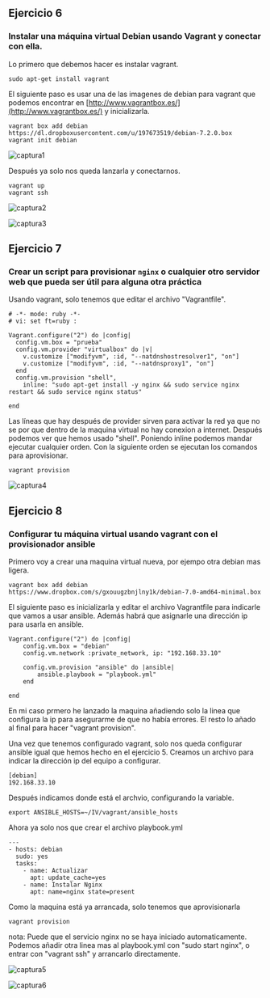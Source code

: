 ## Ejercicio 6

### Instalar una máquina virtual Debian usando Vagrant y conectar con ella.

Lo primero que debemos hacer es instalar vagrant.

	sudo apt-get install vagrant

El siguiente paso es usar una de las imagenes de debian para vagrant que 
podemos encontrar en [http://www.vagrantbox.es/](http://www.vagrantbox.es/) y inicializarla.

	vagrant box add debian https://dl.dropboxusercontent.com/u/197673519/debian-7.2.0.box
	vagrant init debian

![captura1](https://dl.dropboxusercontent.com/u/17453375/vagrant1.png)

Después ya solo nos queda lanzarla y conectarnos.

	vagrant up
	vagrant ssh

![captura2](https://dl.dropboxusercontent.com/u/17453375/vagrant2.png)

![captura3](https://dl.dropboxusercontent.com/u/17453375/vagrant3.png)



## Ejercicio 7

### Crear un script para provisionar `nginx` o cualquier otro servidor web que pueda ser útil para alguna otra práctica

Usando vagrant, solo tenemos que editar el archivo "Vagrantfile".

	# -*- mode: ruby -*-
	# vi: set ft=ruby :

	Vagrant.configure("2") do |config|
	  config.vm.box = "prueba"
	  config.vm.provider "virtualbox" do |v|
	    v.customize ["modifyvm", :id, "--natdnshostresolver1", "on"]
	    v.customize ["modifyvm", :id, "--natdnsproxy1", "on"]
	  end
	  config.vm.provision "shell",
	    inline: "sudo apt-get install -y nginx && sudo service nginx restart && sudo service nginx status"

	end


Las líneas que hay después de provider sirven para activar la red ya que 
no se por que dentro de la maquina virtual no hay conexion a internet.
Después podemos ver que hemos usado "shell". Poniendo inline podemos
mandar ejecutar cualquier orden. Con la siguiente orden se ejecutan
los comandos para aprovisionar.

	vagrant provision

![captura4](https://dl.dropboxusercontent.com/u/17453375/vagrant4.png)


## Ejercicio 8

### Configurar tu máquina virtual usando vagrant con el provisionador ansible

Primero voy a crear una maquina virtual nueva, por ejempo otra debian mas ligera.

	vagrant box add debian https://www.dropbox.com/s/gxouugzbnjlny1k/debian-7.0-amd64-minimal.box



El siguiente paso es inicializarla y editar el archivo Vagrantfile para indicarle
que vamos a usar ansible. Además habrá que asignarle una dirección ip para usarla
en ansible.

	Vagrant.configure("2") do |config|
		config.vm.box = "debian"
		config.vm.network :private_network, ip: "192.168.33.10"

		config.vm.provision "ansible" do |ansible| 
			ansible.playbook = "playbook.yml"
		end

	end

En mi caso prmero he lanzado la maquina añadiendo solo la linea que
configura la ip para asegurarme de que no había errores. El resto lo añado 
al final para hacer "vagrant provision".

Una vez que tenemos configurado vagrant, solo nos queda configurar ansible
igual que hemos hecho en el ejercicio 5. Creamos un archivo para indicar
la dirección ip del equipo a configurar.

	[debian]
	192.168.33.10


Después indicamos donde está el archvio, configurando la variable.

	export ANSIBLE_HOSTS=~/IV/vagrant/ansible_hosts




Ahora ya solo nos que crear el archivo playbook.yml

	---
	- hosts: debian
	  sudo: yes
	  tasks:
	    - name: Actualizar
	      apt: update_cache=yes
	    - name: Instalar Nginx
	      apt: name=nginx state=present


Como la maquina está ya arrancada, solo tenemos que aprovisionarla

	vagrant provision


nota: Puede que el servicio nginx no se haya iniciado automaticamente.
      Podemos añadir otra linea mas al playbook.yml con "sudo start nginx",
      o entrar con "vagrant ssh" y arrancarlo directamente.


![captura5](https://dl.dropboxusercontent.com/u/17453375/vagrant5.png)

![captura6](https://dl.dropboxusercontent.com/u/17453375/vagrant6.png)

